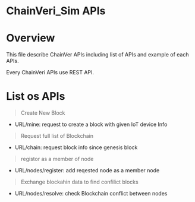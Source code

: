 ChainVeri_Sim APIs
====================
# Overview
This file describe ChainVer APIs including list of APIs and example of each APIs.

Every ChainVeri APIs use REST API. 

# List os APIs

> Create New  Block

* URL/mine: request to create a block with given IoT device Info

> Request full list of Blockchain  

* URL/chain: request block info since genesis block

> registor as a member of node 

* URL/nodes/register: add reqested node as a member node

> Exchange blockahin data to find confilict blocks

* URL/nodes/resolve: check Blockchain conflict between nodes
